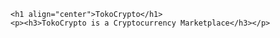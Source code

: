 <p align="center">
 
    <h1 align="center">TokoCrypto</h1>
    <p><h3>TokoCrypto is a Cryptocurrency Marketplace</h3></p>
</p>


